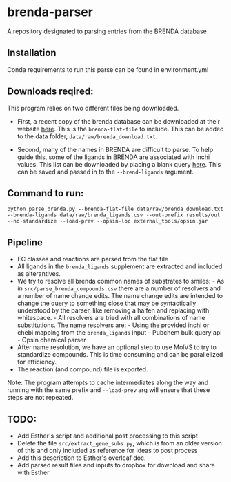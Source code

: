 # brenda-parser
A repository designated to parsing entries from the BRENDA database

## Installation

Conda requirements to run this parse can be found in environment.yml

## Downloads reqired:

This program relies on two different files being downloaded. 

- First, a recent copy of the brenda database can be downloaded at their website [here](https://www.brenda-enzymes.org/download_brenda_without_registration.php). This is the `brenda-flat-file` to include. This can be added to the data folder, `data/raw/brenda_download.txt`. 

- Second, many of the names in BRENDA are difficult to parse. To help guide this, some of the ligands in BRENDA are associated with inchi values. This list can be downloaded by placing a blank query [here](https://www.brenda-enzymes.org/search_result.php?a=13). This can be saved and passed in to the `--brend-ligands` argument.

## Command to run: 

`python parse_brenda.py --brenda-flat-file data/raw/brenda_download.txt --brenda-ligands data/raw/brenda_ligands.csv --out-prefix results/out --no-standardize --load-prev --opsin-loc external_tools/opsin.jar`


## Pipeline

- EC classes and reactions are parsed from the flat file
- All ligands in the `brenda_ligands` supplement are extracted and included as alterantives.
- We try to resolve all brenda common names of substrates to smiles: 
        - As in `src/parse_brenda_compounds.csv` there are a number of resolvers and a number of name change edits. The name change edits are intended to change the query to something close that may be syntactically understood by the parser, like removing a haifen and replacing with whitespace. 
        - All resolvers are tried with all combinations of name substitutions. The name resolvers are: 
                - Using the provided inchi or chebi mapping from the `brenda_ligands` input
                - Pubchem bulk query api 
                - Opsin chemical parser
- After name resolution, we have an optional step to use MolVS to try to standardize compounds. This is time consuming and can be parallelized for efficiency. 
- The reaction (and compound) file is exported. 

Note: The program attempts to cache intermediates along the way and running with the same prefix and `--load-prev` arg will ensure that these steps are not repeated. 


## TODO: 

- Add Esther's script and additional post processing to this script
- Delete the file `src/extract_gene_subs.py`, which is from an older version of this and only included as reference for ideas to post process
- Add this description to Esther's overleaf doc.
- Add parsed result files and inputs to dropbox for download and share with Esther
